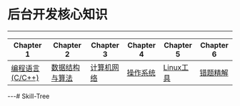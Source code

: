 # 后台开发核心知识

---

| Chapter 1 | Chapter 2 | Chapter 3| Chapter 4 | Chapter 5 | Chapter 6 |
| --------- | --------- | --------- | --------- | --------- | ---------| 
| [编程语言(C/C++)](https://github.com/linw7/CS_SUMMARY/blob/master/编程语言C/C++.md) | [数据结构与算法](https://github.com/linw7/CS_SUMMARY/blob/master/数据结构与算法.md) | [计算机网络](https://github.com/linw7/CS_SUMMARY/blob/master/计算机网络.md) | [操作系统](https://github.com/linw7/CS_SUMMARY/blob/master/操作系统.md) | [Linux工具](https://github.com/linw7/CS_SUMMARY/blob/master/Linux工具.md) | [错题精解](https://github.com/linw7/CS_SUMMARY/blob/master/错题精解.md) |

---# Skill-Tree
